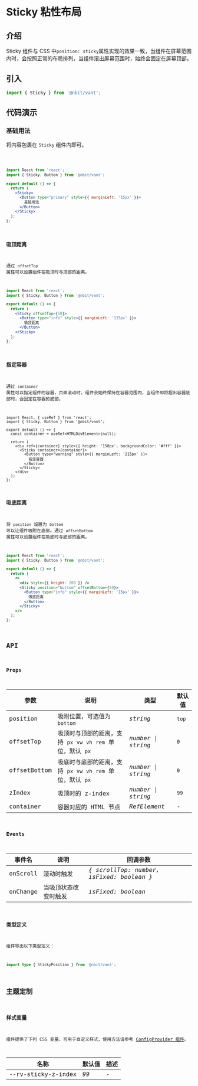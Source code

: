 # Sticky 粘性布局

## 介绍

Sticky 组件与 CSS 中`position: sticky`属性实现的效果一致，当组件在屏幕范围内时，会按照正常的布局排列，当组件滚出屏幕范围时，始终会固定在屏幕顶部。

## 引入

```js
import { Sticky } from '@nbit/vant';
```

## 代码演示

### 基础用法

将内容包裹在 `Sticky` 组件内即可。

<code title="基础用法" src="./demo/index.tsx" />

```jsx | pure
import React from 'react';
import { Sticky, Button } from '@nbit/vant';

export default () => {
  return (
    <Sticky>
      <Button type="primary" style={{ marginLeft: '15px' }}>
        基础用法
      </Button>
    </Sticky>
  );
};
```

### 吸顶距离

通过 `offsetTop` 属性可以设置组件在吸顶时与顶部的距离。

```jsx | pure
import React from 'react';
import { Sticky, Button } from '@nbit/vant';

export default () => {
  return (
    <Sticky offsetTop={50}>
      <Button type="info" style={{ marginLeft: '115px' }}>
        吸顶距离
      </Button>
    </Sticky>
  );
};
```

### 指定容器

通过 `container` 属性可以指定组件的容器，页面滚动时，组件会始终保持在容器范围内，当组件即将超出容器底部时，会固定在容器的底部。

```tsx | pure
import React, { useRef } from 'react';
import { Sticky, Button } from '@nbit/vant';

export default () => {
  const container = useRef<HTMLDivElement>(null);

  return (
    <div ref={container} style={{ height: '150px', backgroundColor: '#fff' }}>
      <Sticky container={container}>
        <Button type="warning" style={{ marginLeft: '215px' }}>
          指定容器
        </Button>
      </Sticky>
    </div>
  );
};
```

### 吸底距离

将 `position` 设置为 `bottom` 可以让组件吸附在底部。通过 `offsetBottom` 属性可以设置组件在吸底时与底部的距离。

```jsx | pure
import React from 'react';
import { Sticky, Button } from '@nbit/vant';

export default () => {
  return (
    <>
      <div style={{ height: 200 }} />
      <Sticky position="bottom" offsetBottom={50}>
        <Button type="info" style={{ marginLeft: '15px' }}>
          吸底距离
        </Button>
      </Sticky>
    </>
  );
};
```

## API

### Props

| 参数 | 说明 | 类型 | 默认值 |
| --- | --- | --- | --- |
| position | 吸附位置，可选值为 `bottom` | _string_ | `top` |
| offsetTop | 吸顶时与顶部的距离，支持 `px` `vw` `vh` `rem` 单位，默认 `px` | _number \| string_ | `0` |
| offsetBottom | 吸底时与底部的距离，支持 `px` `vw` `vh` `rem` 单位，默认 `px` | _number \| string_ | `0` |
| zIndex | 吸顶时的 z-index | _number \| string_ | `99` |
| container | 容器对应的 HTML 节点 | _RefElement_ | - |

### Events

| 事件名   | 说明                 | 回调参数                                  |
| -------- | -------------------- | ----------------------------------------- |
| onScroll | 滚动时触发           | _{ scrollTop: number, isFixed: boolean }_ |
| onChange | 当吸顶状态改变时触发 | _isFixed: boolean_                        |

### 类型定义

组件导出以下类型定义：

```ts
import type { StickyPosition } from '@nbit/vant';
```

## 主题定制

### 样式变量

组件提供了下列 CSS 变量，可用于自定义样式，使用方法请参考 [ConfigProvider 组件](/components/config-provider)。

| 名称                | 默认值 | 描述 |
| ------------------- | ------ | ---- |
| --rv-sticky-z-index | _99_   | -    |
